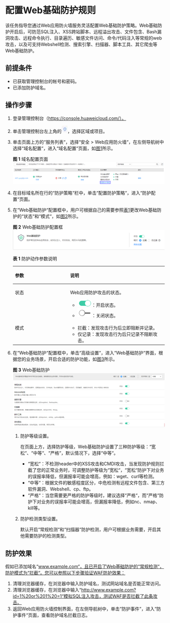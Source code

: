 # 配置Web基础防护规则<a name="waf_01_0008"></a>

该任务指导您通过Web应用防火墙服务灵活配置Web基础防护策略。Web基础防护开启后，可防范SQL注入、XSS跨站脚本、远程溢出攻击、文件包含、Bash漏洞攻击、远程命令执行、目录遍历、敏感文件访问、命令/代码注入等常规的web攻击，以及可支持Webshell检测、搜索引擎、扫描器、脚本工具、其它爬虫等Web基础防护。

## 前提条件<a name="section2256777914731"></a>

-   已获取管理控制台的帐号和密码。
-   已添加防护域名。

## 操作步骤<a name="section61533550183130"></a>

1.  登录管理控制台（https://console.huaweicloud.com/）。
2.  单击管理控制台左上角的![](figures/选择区域图标.jpg)，选择区域或项目。
3.  单击页面上方的“服务列表“，选择“安全  \>  Web应用防火墙“，在左侧导航树中选择“域名配置“，进入“域名配置“页面，如[图1](#fig164792010154510)所示。

    **图 1**  域名配置页面<a name="fig164792010154510"></a>  
    ![](figures/域名配置页面-11.png "域名配置页面-11")

4.  在目标域名所在行的“防护策略“栏中，单击“配置防护策略“，进入“防护配置“页面。
5.  在“Web基础防护“配置框中，用户可根据自己的需要参照[表1](#table42360431192825)更改Web基础防护的“状态“和“模式“，如[图2](#fig193788379)所示。

    **图 2**  Web基础防护配置框<a name="fig193788379"></a>  
    ![](figures/Web基础防护配置框.png "Web基础防护配置框")

    **表 1**  防护动作参数说明

    <a name="table42360431192825"></a>
    <table><thead align="left"><tr id="row66262481192825"><th class="cellrowborder" valign="top" width="36.28%" id="mcps1.2.3.1.1"><p id="p54075445192825"><a name="p54075445192825"></a><a name="p54075445192825"></a>参数</p>
    </th>
    <th class="cellrowborder" valign="top" width="63.72%" id="mcps1.2.3.1.2"><p id="p18034950192825"><a name="p18034950192825"></a><a name="p18034950192825"></a>说明</p>
    </th>
    </tr>
    </thead>
    <tbody><tr id="row8899732153112"><td class="cellrowborder" valign="top" width="36.28%" headers="mcps1.2.3.1.1 "><p id="p189011132173111"><a name="p189011132173111"></a><a name="p189011132173111"></a>状态</p>
    </td>
    <td class="cellrowborder" valign="top" width="63.72%" headers="mcps1.2.3.1.2 "><p id="p11901832163110"><a name="p11901832163110"></a><a name="p11901832163110"></a>Web应用防护攻击的状态。</p>
    <a name="ul115452316468"></a><a name="ul115452316468"></a><ul id="ul115452316468"><li><a name="image116741199509"></a><a name="image116741199509"></a><span><img id="image116741199509" src="figures/开启图标.png"></span>：开启状态。</li><li><a name="image1671215377572"></a><a name="image1671215377572"></a><span><img id="image1671215377572" src="figures/关闭.png"></span>：关闭状态。</li></ul>
    </td>
    </tr>
    <tr id="row28096830192825"><td class="cellrowborder" valign="top" width="36.28%" headers="mcps1.2.3.1.1 "><p id="p10384205820363"><a name="p10384205820363"></a><a name="p10384205820363"></a>模式</p>
    </td>
    <td class="cellrowborder" valign="top" width="63.72%" headers="mcps1.2.3.1.2 "><a name="ul946621183715"></a><a name="ul946621183715"></a><ul id="ul946621183715"><li>拦截：发现攻击行为后立即阻断并记录。</li><li>仅记录：发现攻击行为后只记录不阻断攻击。</li></ul>
    </td>
    </tr>
    </tbody>
    </table>

6.  在“Web基础防护“配置框中，单击“高级设置“，进入“Web基础防护“界面，根据您的业务场景，开启合适的防护功能，如[图3](#fig17347539113910)所示。

    **图 3**  Web基础防护<a name="fig17347539113910"></a>  
    ![](figures/Web基础防护.png "Web基础防护")

    1.  防护等级设置。

        在页面上方，选择防护等级，Web基础防护设置了三种防护等级：“宽松“、“中等“、“严格“，默认情况下，选择“中等“。

        -   “宽松“：不检测header中的XSS攻击和CMDI攻击，当发现防护规则拦截了您的正常业务时，可调整防护等级为“宽松“，“宽松“防护下对业务的误报率降低，但漏报率可能会增高，例如：wget、curl等检测。
        -   “中等“：根据文件的敏感程度区分，中危检测有远程文件包含、第三方软件漏洞、Webshell、cp、ftp。
        -   “严格“：当您需要更严格的防护等级时，建议选择“严格“，而“严格“防护下对业务的误报率可能会增高，但漏报率降低，例如nc、nmap、kill等。

    2.  防护检测类型设置。

        默认开启“常规检测“和“扫描器“防护检测，用户可根据业务需要，开启其他需要防护的检测类型。



## 防护效果<a name="section1773143201419"></a>

假如已添加域名“www.example.com“，且已开启了Web基础防护的“常规检测“，防护模式为“拦截“。您可以参照以下步骤验证WAF防护效果：

1.  清理浏览器缓存，在浏览器中输入防护域名，测试网站域名是否能正常访问。
2.  清理浏览器缓存，在浏览器中输入“http://www.example.com?id=1%20or%201%20=1“模拟SQL注入攻击，测试WAF是否拦截了此条攻击。
3.  返回Web应用防火墙控制界面，在左侧导航树中，单击“防护事件“，进入“防护事件“页面，查看防护域名拦截日志。

